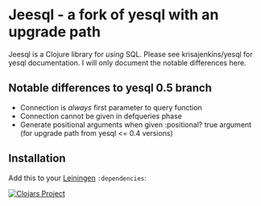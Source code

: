 # Jeesql - a fork of yesql with an upgrade path

Jeesql is a Clojure library for _using_ SQL. Please see krisajenkins/yesql for yesql documentation.
I will only document the notable differences here.

## Notable differences to yesql 0.5 branch

* Connection is *always* first parameter to query function
* Connection cannot be given in defqueries phase
* Generate positional arguments when given :positional? true argument (for upgrade path from yesql <= 0.4 versions)
 

## Installation

Add this to your [Leiningen](https://github.com/technomancy/leiningen) `:dependencies`:

[![Clojars Project](http://clojars.org/jeesql/latest-version.svg)](http://clojars.org/jeesql)
